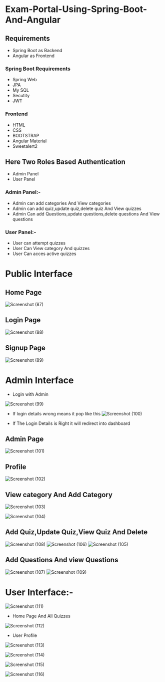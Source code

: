 # Exam-Portal-Using-Spring-Boot-And-Angular
## Requirements
* Spring Boot as Backend
* Angular as Frontend
### Spring Boot Requirements
* Spring Web
* JPA
* My SQL
* Secutity
* JWT
### Frontend
* HTML
* CSS
* BOOTSTRAP
* Angular Material
* Sweetalert2

## Here Two Roles Based Authentication
* Admin Panel
* User Panel
### Admin Panel:- 
* Admin can add categories And View categories
* Admin can add quiz,update quiz,delete quiz And View quizzes 
* Admin Can add Questions,update questions,delete questions And View questions
### User Panel:-
* User can attempt quizzes
* User Can View category And quizzes
* User Can acces active quizzes
##
# Public Interface

## Home Page
![Screenshot (87)](https://user-images.githubusercontent.com/80576654/171617123-7be068a0-7949-4612-8238-705018269b9e.png)

## Login Page
![Screenshot (88)](https://user-images.githubusercontent.com/80576654/171617153-f9dbcf1f-24ae-4ce8-9436-b0c7751a2ae9.png)

## Signup Page
![Screenshot (89)](https://user-images.githubusercontent.com/80576654/171617204-6920539a-5148-4d80-a21b-5de429608335.png)

##
# Admin Interface
* Login with Admin

![Screenshot (99)](https://user-images.githubusercontent.com/80576654/171617848-314261a2-8aa2-4f29-a17a-6a23c54152e3.png)

* If login details wrong means it pop like this
![Screenshot (100)](https://user-images.githubusercontent.com/80576654/171617957-7cfee502-2c3f-42ca-961c-130167b6b015.png)

* If The Login Details is Right it will redirect into dashboard
## Admin Page

![Screenshot (101)](https://user-images.githubusercontent.com/80576654/171618060-65fc2767-349f-4e71-94c1-50f61b64e1fd.png)

## Profile
![Screenshot (102)](https://user-images.githubusercontent.com/80576654/171618134-7958bb25-a3aa-41d1-a467-a6bfcd93a9f6.png)


## View category And Add Category
![Screenshot (103)](https://user-images.githubusercontent.com/80576654/171618167-5fbc13ad-9b39-4b44-b095-3001c26ec843.png)

![Screenshot (104)](https://user-images.githubusercontent.com/80576654/171618211-99c1ad41-9e24-48e7-a6b4-9b5cbe628c24.png)

## Add Quiz,Update Quiz,View Quiz And Delete

![Screenshot (108)](https://user-images.githubusercontent.com/80576654/171618394-f5a3dd95-a7e0-4c82-ba38-ac75972f12a0.png)
![Screenshot (106)](https://user-images.githubusercontent.com/80576654/171618433-45a3fff3-19cb-414e-ba21-8701add9ea53.png)
![Screenshot (105)](https://user-images.githubusercontent.com/80576654/171618458-6d504902-013c-42c3-b2d5-d98fc102be56.png)


## Add Questions And view Questions
![Screenshot (107)](https://user-images.githubusercontent.com/80576654/171618498-c6be7868-154c-46e1-97fd-fdc25efd6f58.png)
![Screenshot (109)](https://user-images.githubusercontent.com/80576654/171618601-3402a270-99a2-4ae3-9336-ee078e12a349.png)

##

# User Interface:-

![Screenshot (111)](https://user-images.githubusercontent.com/80576654/171619289-cb1ee244-92a9-454d-a376-82d068066a18.png)

* Home Page And All Quizzes

![Screenshot (112)](https://user-images.githubusercontent.com/80576654/171619311-514146e5-2be1-4617-b968-0f526f470617.png)

* User Profile

![Screenshot (113)](https://user-images.githubusercontent.com/80576654/171619458-2b8977a9-172a-4d7c-9947-33d65be5e178.png)

![Screenshot (114)](https://user-images.githubusercontent.com/80576654/171619498-ca294c66-5c68-4caa-b0d1-4800e0fd9780.png)

![Screenshot (115)](https://user-images.githubusercontent.com/80576654/171619516-498197e8-7afa-433f-8572-b774e24b8045.png)

![Screenshot (116)](https://user-images.githubusercontent.com/80576654/171619534-c9b518f8-4c15-4046-b7ad-c5cbacefdc20.png)


